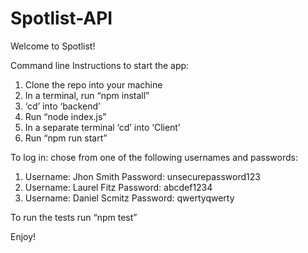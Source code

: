 # Spotlist-API

Welcome to Spotlist!

Command line Instructions to start the app:

1. Clone the repo into your machine
2. In a terminal, run “npm install”
3. ‘cd’ into ‘backend’
4. Run “node index.js”
5. In a separate terminal ‘cd’ into ‘Client’
6. Run “npm run start”

To log in: chose from one of the following usernames and passwords:

1. Username: Jhon Smith Password: unsecurepassword123
2. Username: Laurel Fitz Password: abcdef1234
3. Username: Daniel Scmitz Password: qwertyqwerty

To run the tests run “npm test”

Enjoy!

